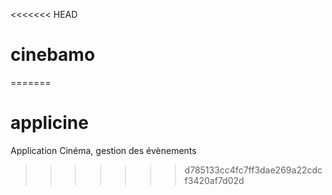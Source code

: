 <<<<<<< HEAD
# cinebamo
=======
# applicine
Application Cinéma, gestion des évènements
>>>>>>> d785133cc4fc7ff3dae269a22cdcf3420af7d02d
